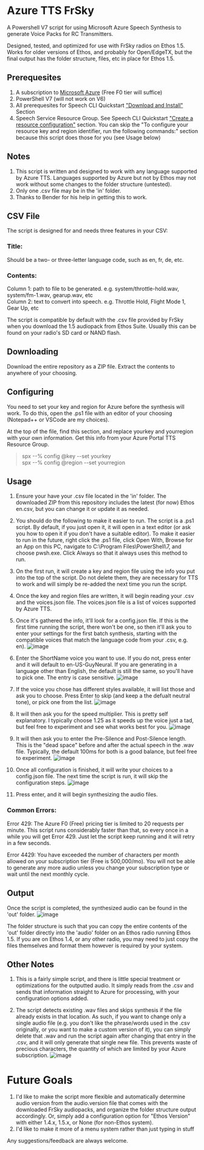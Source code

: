 # Azure TTS FrSky
A Powershell V7 script for using Microsoft Azure Speech Synthesis to generate Voice Packs for RC Transmitters.  

Designed, tested, and optimized for use with FrSky radios on Ethos 1.5.  Works for older versions of Ethos, and probably for Open/EdgeTX, but the final output has the folder structure, files, etc in place for Ethos 1.5.

## Prerequesites
1. A subscription to [Microsoft Azure](https://azure.microsoft.com/en-us/products/ai-services/text-to-speech) (Free F0 tier will suffice)<br>
2. PowerShell V7 (will not work on V6)
3. All prerequesites for Speech CLI Quickstart ["Download and Install"](https://learn.microsoft.com/en-us/azure/ai-services/speech-service/spx-basics?tabs=windowsinstall%2Cterminal#download-and-install) Section<br>
4. Speech Service Resource Group.  See Speech CLI Quickstart ["Create a resource configuration"](https://learn.microsoft.com/en-us/azure/ai-services/speech-service/spx-basics?tabs=windowsinstall%2Cterminal#create-a-resource-configuration) section.  You can skip the "To configure your resource key and region identifier, run the following commands:" section because this script does those for you (see Usage below)

## Notes
1. This script is written and designed to work with any language supported by Azure TTS.  Languages supported by Azure but not by Ethos may not work without some changes to the folder structure (untested).
2. Only one .csv file may be in the 'in' folder.
3. Thanks to Bender for his help in getting this to work.

## CSV File
The script is designed for and needs three features in your CSV:<br>
### Title: 
Should be a two- or three-letter language code, such as en, fr, de, etc.<br>

### Contents:<br>
Column 1: path to file to be generated.  e.g. system/throttle-hold.wav, system/fm-1.wav, gearup.wav, etc<br>
Column 2: text to convert into speech.  e.g. Throttle Hold, Flight Mode 1, Gear Up, etc<br>

The script is compatible by default with the .csv file provided by FrSky when you download the 1.5 audiopack from Ethos Suite.  Usually this can be found on your radio's SD card or NAND flash.<br>

## Downloading
Download the entire repository as a ZIP file.  Extract the contents to anywhere of your choosing.

## Configuring
You need to set your key and region for Azure before the synthesis will work.  To do this, open the .ps1 file with an editor of your choosing (Notepad++ or VSCode are my choices).  

At the top of the file, find this section, and replace yourkey and yourregion with your own information.  Get this info from your Azure Portal TTS Resource Group.

>spx --% config @key --set yourkey<br>
>spx --% config @region --set yourregion<br>

## Usage
1. Ensure your have your .csv file located in the 'in' folder.  The downloaded ZIP from this repository includes the latest (for now) Ethos en.csv, but you can change it or update it as needed.

2. You should do the following to make it easier to run.  The script is a .ps1 script.  By default, if you just open it, it will open in a text editor (or ask you how to open it if you don't have a suitable editor).  To make it easier to run in the future, right click the .ps1 file, click Open With, Browse for an App on this PC, navigate to C:\Program Files\PowerShell\7, and choose pwsh.exe.  Click Always so that it always uses this method to run.

3. On the first run, it will create a key and region file using the info you put into the top of the script.  Do not delete them, they are necessary for TTS to work and will simply be re-added the next time you run the script.

4. Once the key and region files are written, it will begin reading your .csv and the voices.json file. The voices.json file is a list of voices supported by Azure TTS.  

5. Once it's gathered the info, it'll look for a config.json file.  If this is the first time running the script, there won't be one, so then it'll ask you to enter your settings for the first batch synthesis, starting with the compatible voices that match the language code from your .csv, e.g. en).
![image](https://github.com/BladeScraper-Designs/Azure-TTS-FrSky/assets/40482965/988f63f9-4b4c-4ae3-b074-b234d197b615)

6. Enter the ShortName voice you want to use.  If you do not, press enter and it will default to en-US-GuyNeural.  If you are generating in a language other than English, the default is still the same, so you'll have to pick one.  The entry is case sensitive.
![image](https://github.com/BladeScraper-Designs/Azure-TTS-FrSky/assets/40482965/b70136b0-51df-491c-ac21-6d0fb3469d2a)

7. If the voice you chose has different styles available, it will list those and ask you to choose.  Press Enter to skip (and keep a the defualt neutral tone), or pick one from the list.
![image](https://github.com/BladeScraper-Designs/Azure-TTS-FrSky/assets/40482965/d610bcae-2488-465e-8f4b-04424e9cefae)

8. It will then ask you for the speed multiplier.  This is pretty self explanatory.  I typically choose 1.25 as it speeds up the voice just a tad, but feel free to experiment and see what works best for you.
![image](https://github.com/BladeScraper-Designs/Azure-TTS-FrSky/assets/40482965/c1dce821-baff-4952-a2a1-fd92bb4edab4)

9. It will then ask you to enter the Pre-Silence and Post-Silence length.  This is the "dead space" before and after the actual speech in the .wav file.  Typically, the default 100ms for both is a good balance, but feel free to experiment.
![image](https://github.com/BladeScraper-Designs/Azure-TTS-FrSky/assets/40482965/fda7d0bc-2136-4d7f-8e09-57dee95f9a74)

10. Once all configuration is finished, it will write your choices to a config.json file.  The next time the script is run, it will skip the configuration steps.
![image](https://github.com/BladeScraper-Designs/Azure-TTS-FrSky/assets/40482965/d0d786b7-7853-4c9e-9913-648e9ab10568)

11. Press enter, and it will begin synthesizing the audio files.

### Common Errors:
Error 429: The Azure F0 (Free) pricing tier is limited to 20 requests per minute.  This script runs considerably faster than that, so every once in a while you will get Error 429.  Just let the script keep running and it will retry in a few seconds.

Error 4429: You have exceeded the number of characters per month allowed on your subscription tier (Free is 500,000/mo).  You will not be able to generate any more audio unless you change your subscription type or wait until the next monthly cycle.  

## Output
Once the script is completed, the synthesized audio can be found in the 'out' folder.
![image](https://github.com/BladeScraper-Designs/Azure-TTS-FrSky/assets/40482965/902e36b9-a75f-4fa2-8778-78c76c8ebe7c)

The folder structure is such that you can copy the entire contents of the 'out' folder directly into the 'audio' folder on an Ethos radio running Ethos 1.5.  If you are on Ethos 1.4, or any other radio, you may need to just copy the files themselves and format them however is required by your system.

## Other Notes
1. This is a fairly simple script, and there is little special treatment or optimizations for the outputted audio.  It simply reads from the .csv and sends that information straight to Azure for processing, with your configuration options added.
   
2. The script detects existing .wav files and skips synthesis if the file already exists in that location.  As such, if you want to change only a single audio file (e.g. you don't like the phrase/words used in the .csv originally, or you want to make a custom version of it), you can simply delete that .wav and run the script again after changing that entry in the .csv, and it will only generate that single new file.  This prevents waste of precious characters, the quantity of which are limited by your Azure subscription.
![image](https://github.com/BladeScraper-Designs/Azure-TTS-FrSky/assets/40482965/1201e443-1fd5-49aa-b103-d07ba317ab99)


# Future Goals
1. I'd like to make the script more flexible and automatically determine audio version from the audio.version file that comes with the downloaded FrSky audiopacks, and organize the folder structure output accordingly.  Or, simply add a configuration option for "Ethos Version" with either 1.4.x, 1.5.x, or None (for non-Ethos system).
2. I'd like to make it more of a menu system rather than just typing in stuff

Any suggestions/feedback are always welcome.




